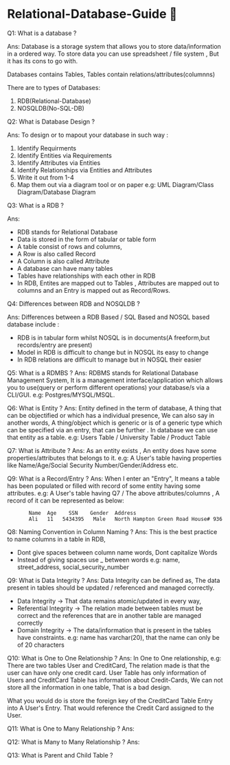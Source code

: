 # Relational-Database-Guide 📝 

Q1: What is a database ?

Ans: Database is a storage system that allows you to store data/information in a ordered way. 
To store data you can use spreadsheet / file system , But it has its cons to go with.

Databases contains Tables, Tables contain relations/attributes(columnns)

There are to types of Databases: 
1) RDB(Relational-Database)
2) NOSQLDB(No-SQL-DB)

Q2: What is Database Design ?

Ans: To design or to mapout your database in such way :

1) Identify Requirments
2) Identify Entities via Requirements
3) Identify Attributes via Entities
4) Identify Relationships via Entities and Attributes
5) Write it out from 1-4
6) Map them out via a diagram tool or on paper e.g: UML Diagram/Class Diagram/Database Diagram

Q3: What is a RDB ?

Ans: 

- RDB stands for Relational Database
- Data is stored in the form of tabular or table form
- A table consist of rows and columns,
- A Row is also called Record
- A Column is also called Attribute
- A database can have many tables
- Tables have relationships with each other in RDB
- In RDB, Entites are mapped out to Tables , Attributes are mapped out to columns and an Entry is mapped out as Record/Rows.

Q4: Differences between RDB and NOSQLDB ?

Ans: 
Differences between a RDB Based / SQL Based and NOSQL based database include :
- RDB is in tabular form whilst NOSQL is in documents(A freeform,but records/entry are present)
- Model in RDB is difficult to change but in NOSQL its easy to change 
- In RDB relations are difficult to manage but in NOSQL their easier

Q5: What is a RDMBS ?
Ans: 
RDBMS stands for Relational Database Management System, It is a management interface/application which allows you to use(query or perform different operations) your database/s via a CLI/GUI. e.g: Postgres/MYSQL/MSQL. 

Q6: What is Entity ?
Ans:
Entity defined in the term of database, A thing that can be objectified or which has a individual presence, We can also say in another words, A thing/object which is generic or is of a generic type which can be specified via an entry, that can be further . In database we can use that entity as a table. e.g: Users Table / University Table / Product Table

Q7: What is Attribute ?
Ans:
As an entity exists , An entity does have some properties/attributes that belongs to it. e.g: A User's table having properties like Name/Age/Social Security Number/Gender/Address etc.

Q9: What is a Record/Entry ?
Ans:
When I enter an "Entry", It means a table has been populated or filled with record of some entity having some attributes. e.g: A User's table having Q7 / The above attributes/columns , A record of it can be represented as below:
      
           Name  Age    SSN    Gender  Address
           Ali   11   5434395   Male   North Hampton Green Road House# 936

Q8: Naming Convention in Column Naming ?
Ans:
This is the best practice to name columns in a table in RDB, 
* Dont give spaces between column name words, Dont capitalize Words
* Instead of giving spaces use _ between words
e.g: name, street_address, social_security_number


Q9: What is Data Integrity ?
Ans:
Data Integrity can be defined as, The data present in tables should be updated / referenced and managed correctly.
- Data Integrity -> That data remains atomic/updated in every way,
- Referential Integrity -> The relation made between tables must be correct and the references that are in another table are managed correctly
- Domain Integrity -> The data/information that is present in the tables have constraints. e.g: name has varchar(20), that the name can only be of 20 characters 

Q10: What is One to One Relationship ?
Ans:
In One to One relationship, e.g: There are two tables User and CreditCard, The relation made is that the user can have only one credit card. User Table has only information of Users and CreditCard Table has information about Credit-Cards, We can not store all the information in one table, That is a bad design.

What you would do is store the foreign key of the CreditCard Table Entry into A User's Entry. That would reference the Credit Card assigned to the User.

Q11: What is One to Many Relationship ?
Ans:

Q12: What is Many to Many Relationship ?
Ans:

Q13: What is Parent and Child Table ?
